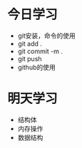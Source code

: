 # 今日学习
- git安装，命令的使用
- git add .
- git commit -m .
- git push
- github的使用


# 明天学习
- 结构体
- 内存操作
- 数据结构